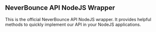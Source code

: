 NeverBounce API NodeJS Wrapper
---

This is the official NeverBounce API NodeJS wrapper. It provides helpful methods to quickly implement our API in your NodeJS applications.